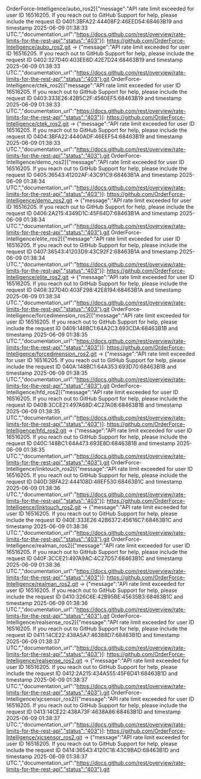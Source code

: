 OrderForce-Intelligence/aubo_ros2[{"message":"API rate limit exceeded for user ID 16516205. If you reach out to GitHub Support for help, please include the request ID 0401:3BFA22:44408F2:46EED54:68463B19 and timestamp 2025-06-09 01:38:33 UTC.","documentation_url":"https://docs.github.com/rest/overview/rate-limits-for-the-rest-api","status":"403"}]: https://github.com/OrderForce-Intelligence/aubo_ros2.git -> {"message":"API rate limit exceeded for user ID 16516205. If you reach out to GitHub Support for help, please include the request ID 0402:327D40:403EE6D:42E7D24:68463B19 and timestamp 2025-06-09 01:38:33 UTC.","documentation_url":"https://docs.github.com/rest/overview/rate-limits-for-the-rest-api","status":"403"}.git
OrderForce-Intelligence/ctek_ros2[{"message":"API rate limit exceeded for user ID 16516205. If you reach out to GitHub Support for help, please include the request ID 0403:333E26:42B5C2F:4560EF5:68463B19 and timestamp 2025-06-09 01:38:33 UTC.","documentation_url":"https://docs.github.com/rest/overview/rate-limits-for-the-rest-api","status":"403"}]: https://github.com/OrderForce-Intelligence/ctek_ros2.git -> {"message":"API rate limit exceeded for user ID 16516205. If you reach out to GitHub Support for help, please include the request ID 0404:3BFA22:4440ADF:46EEF54:68463B19 and timestamp 2025-06-09 01:38:33 UTC.","documentation_url":"https://docs.github.com/rest/overview/rate-limits-for-the-rest-api","status":"403"}.git
OrderForce-Intelligence/demo_ros2[{"message":"API rate limit exceeded for user ID 16516205. If you reach out to GitHub Support for help, please include the request ID 0405:36543:41202AF:43C91C9:68463B1A and timestamp 2025-06-09 01:38:34 UTC.","documentation_url":"https://docs.github.com/rest/overview/rate-limits-for-the-rest-api","status":"403"}]: https://github.com/OrderForce-Intelligence/demo_ros2.git -> {"message":"API rate limit exceeded for user ID 16516205. If you reach out to GitHub Support for help, please include the request ID 0406:2A215:4349D1C:45F64D7:68463B1A and timestamp 2025-06-09 01:38:34 UTC.","documentation_url":"https://docs.github.com/rest/overview/rate-limits-for-the-rest-api","status":"403"}.git
OrderForce-Intelligence/elite_ros2[{"message":"API rate limit exceeded for user ID 16516205. If you reach out to GitHub Support for help, please include the request ID 0407:36543:41203D9:43C92F2:68463B1A and timestamp 2025-06-09 01:38:34 UTC.","documentation_url":"https://docs.github.com/rest/overview/rate-limits-for-the-rest-api","status":"403"}]: https://github.com/OrderForce-Intelligence/elite_ros2.git -> {"message":"API rate limit exceeded for user ID 16516205. If you reach out to GitHub Support for help, please include the request ID 0408:327D40:403F298:42E8194:68463B1A and timestamp 2025-06-09 01:38:34 UTC.","documentation_url":"https://docs.github.com/rest/overview/rate-limits-for-the-rest-api","status":"403"}.git
OrderForce-Intelligence/forcedimension_ros2[{"message":"API rate limit exceeded for user ID 16516205. If you reach out to GitHub Support for help, please include the request ID 0409:148BC1:64A2C3:693CDA:68463B1B and timestamp 2025-06-09 01:38:35 UTC.","documentation_url":"https://docs.github.com/rest/overview/rate-limits-for-the-rest-api","status":"403"}]: https://github.com/OrderForce-Intelligence/forcedimension_ros2.git -> {"message":"API rate limit exceeded for user ID 16516205. If you reach out to GitHub Support for help, please include the request ID 040A:148BC1:64A353:693D70:68463B1B and timestamp 2025-06-09 01:38:35 UTC.","documentation_url":"https://docs.github.com/rest/overview/rate-limits-for-the-rest-api","status":"403"}.git
OrderForce-Intelligence/hfd_ros2[{"message":"API rate limit exceeded for user ID 16516205. If you reach out to GitHub Support for help, please include the request ID 040B:3CCE21:497A68D:4C27A08:68463B1B and timestamp 2025-06-09 01:38:35 UTC.","documentation_url":"https://docs.github.com/rest/overview/rate-limits-for-the-rest-api","status":"403"}]: https://github.com/OrderForce-Intelligence/hfd_ros2.git -> {"message":"API rate limit exceeded for user ID 16516205. If you reach out to GitHub Support for help, please include the request ID 040C:148BC1:64A473:693E8D:68463B1B and timestamp 2025-06-09 01:38:35 UTC.","documentation_url":"https://docs.github.com/rest/overview/rate-limits-for-the-rest-api","status":"403"}.git
OrderForce-Intelligence/linktouch_ros2[{"message":"API rate limit exceeded for user ID 16516205. If you reach out to GitHub Support for help, please include the request ID 040D:3BFA22:444108D:46EF530:68463B1C and timestamp 2025-06-09 01:38:36 UTC.","documentation_url":"https://docs.github.com/rest/overview/rate-limits-for-the-rest-api","status":"403"}]: https://github.com/OrderForce-Intelligence/linktouch_ros2.git -> {"message":"API rate limit exceeded for user ID 16516205. If you reach out to GitHub Support for help, please include the request ID 040E:333E26:42B6372:45616C7:68463B1C and timestamp 2025-06-09 01:38:36 UTC.","documentation_url":"https://docs.github.com/rest/overview/rate-limits-for-the-rest-api","status":"403"}.git
OrderForce-Intelligence/realman_ros2[{"message":"API rate limit exceeded for user ID 16516205. If you reach out to GitHub Support for help, please include the request ID 040F:3CCE21:497A9AC:4C27D57:68463B1C and timestamp 2025-06-09 01:38:36 UTC.","documentation_url":"https://docs.github.com/rest/overview/rate-limits-for-the-rest-api","status":"403"}]: https://github.com/OrderForce-Intelligence/realman_ros2.git -> {"message":"API rate limit exceeded for user ID 16516205. If you reach out to GitHub Support for help, please include the request ID 0410:326C6E:42B95BE:45635B3:68463B1C and timestamp 2025-06-09 01:38:36 UTC.","documentation_url":"https://docs.github.com/rest/overview/rate-limits-for-the-rest-api","status":"403"}.git
OrderForce-Intelligence/realsense_ros2[{"message":"API rate limit exceeded for user ID 16516205. If you reach out to GitHub Support for help, please include the request ID 0411:14CE22:438A5A7:46388D7:68463B1D and timestamp 2025-06-09 01:38:37 UTC.","documentation_url":"https://docs.github.com/rest/overview/rate-limits-for-the-rest-api","status":"403"}]: https://github.com/OrderForce-Intelligence/realsense_ros2.git -> {"message":"API rate limit exceeded for user ID 16516205. If you reach out to GitHub Support for help, please include the request ID 0412:2A215:434A555:45F6D41:68463B1D and timestamp 2025-06-09 01:38:37 UTC.","documentation_url":"https://docs.github.com/rest/overview/rate-limits-for-the-rest-api","status":"403"}.git
OrderForce-Intelligence/xjcsensor_ros2[{"message":"API rate limit exceeded for user ID 16516205. If you reach out to GitHub Support for help, please include the request ID 0413:14CE22:438A73F:4638A86:68463B1D and timestamp 2025-06-09 01:38:37 UTC.","documentation_url":"https://docs.github.com/rest/overview/rate-limits-for-the-rest-api","status":"403"}]: https://github.com/OrderForce-Intelligence/xjcsensor_ros2.git -> {"message":"API rate limit exceeded for user ID 16516205. If you reach out to GitHub Support for help, please include the request ID 0414:36543:4120C18:43C9BAD:68463B1D and timestamp 2025-06-09 01:38:37 UTC.","documentation_url":"https://docs.github.com/rest/overview/rate-limits-for-the-rest-api","status":"403"}.git
